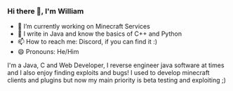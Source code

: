 ### Hi there 👋, I'm William

- 🔭 I’m currently working on Minecraft Services
- 🌱 I write in Java and know the basics of C++ and Python
- 📫 How to reach me: Discord, if you can find it :)
- 😄 Pronouns: He/Him

I'm a Java, C and Web Developer, I reverse engineer java software at times and I also enjoy finding exploits and bugs!
I used to develop minecraft clients and plugins but now my main priority is beta testing and exploiting ;)
